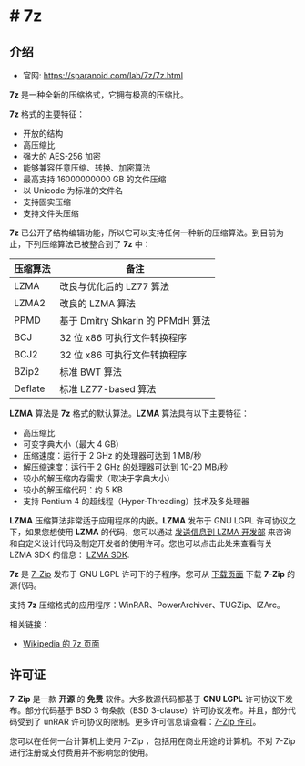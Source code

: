 # # 7z



## 介绍

* 官网: https://sparanoid.com/lab/7z/7z.html

  

**7z** 是一种全新的压缩格式，它拥有极高的压缩比。

**7z** 格式的主要特征：

- 开放的结构
- 高压缩比
- 强大的 AES-256 加密
- 能够兼容任意压缩、转换、加密算法
- 最高支持 16000000000 GB 的文件压缩
- 以 Unicode 为标准的文件名
- 支持固实压缩
- 支持文件头压缩

**7z** 已公开了结构编辑功能，所以它可以支持任何一种新的压缩算法。到目前为止，下列压缩算法已被整合到了 **7z** 中：

| 压缩算法 | 备注                              |
| -------- | --------------------------------- |
| LZMA     | 改良与优化后的 LZ77 算法          |
| LZMA2    | 改良的 LZMA 算法                  |
| PPMD     | 基于 Dmitry Shkarin 的 PPMdH 算法 |
| BCJ      | 32 位 x86 可执行文件转换程序      |
| BCJ2     | 32 位 x86 可执行文件转换程序      |
| BZip2    | 标准 BWT 算法                     |
| Deflate  | 标准 LZ77-based 算法              |

**LZMA** 算法是 **7z** 格式的默认算法。**LZMA** 算法具有以下主要特征：

- 高压缩比
- 可变字典大小（最大 4 GB）
- 压缩速度：运行于 2 GHz 的处理器可达到 1 MB/秒
- 解压缩速度：运行于 2 GHz 的处理器可达到 10-20 MB/秒
- 较小的解压缩内存需求（取决于字典大小）
- 较小的解压缩代码：约 5 KB
- 支持 Pentium 4 的超线程（Hyper-Threading）技术及多处理器

**LZMA** 压缩算法非常适于应用程序的内嵌。**LZMA** 发布于 GNU LGPL 许可协议之下，如果您想使用 **LZMA** 的代码，您可以通过 [发送信息到 LZMA 开发部](https://sparanoid.com/lab/7z/support.html) 来咨询和自定义设计代码及制定开发者的使用许可。您也可以点击此处来查看有关 LZMA SDK 的信息： [LZMA SDK](https://sparanoid.com/lab/7z/sdk.html).

**7z** 是 [7-Zip](https://sparanoid.com/lab/7z/) 发布于 GNU LGPL 许可下的子程序。您可从 [下载页面](https://sparanoid.com/lab/7z/download.html) 下载 **7-Zip** 的源代码。

支持 **7z** 压缩格式的应用程序：WinRAR、PowerArchiver、TUGZip、IZArc。

相关链接：

- [Wikipedia 的 7z 页面](https://en.wikipedia.org/wiki/7z)



## 许可证



**7-Zip** 是一款 **开源** 的 **免费** 软件。大多数源代码都基于 **GNU LGPL** 许可协议下发布。部分代码基于 BSD 3 句条款（BSD 3-clause）许可协议发布。并且，部分代码受到了 unRAR 许可协议的限制。更多许可信息请查看：[7-Zip 许可](https://github.com/sparanoid/7z/blob/master/zh-cn/License.txt)。

您可以在任何一台计算机上使用 7-Zip ，包括用在商业用途的计算机。不对 7-Zip 进行注册或支付费用并不影响您的使用。

